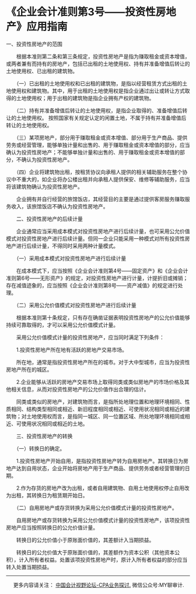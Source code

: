 ﻿《企业会计准则第3号——投资性房地产》应用指南
=======================

一、投资性房地产的范围

　　根据本准则第二条和第三条规定，投资性房地产是指为赚取租金或资本增值，或两者兼有而持有的房地产，包括已出租的土地使用权、持有并准备增值后转让的土地使用权、已出租的建筑物。

　　（一）已出租的土地使用权和已出租的建筑物，是指以经营租赁方式出租的土地使用权和建筑物。其中，用于出租的土地使用权是指企业通过出让或转让方式取得的土地使用权；用于出租的建筑物是指企业拥有产权的建筑物。

　　（二）持有并准备增值后转让的土地使用权，是指企业取得的、准备增值后转让的土地使用权。 按照国家有关规定认定的闲置土地，不属于持有并准备增值后转让的土地使用权。

　　（三）某项房地产，部分用于赚取租金或资本增值、部分用于生产商品、提供劳务或经营管理，能够单独计量和出售的、用于赚取租金或资本增值的部分，应当确认为投资性房地产；不能够单独计量和出售的、用于赚取租金或资本增值的部分，不确认为投资性房地产。

　　（四）企业将建筑物出租，按租赁协议向承租人提供的相关辅助服务在整个协议中不重大的，如企业将办公楼出租并向承租人提供保安、维修等辅助服务，应当将该建筑物确认为投资性房地产。

　　企业拥有并自行经营的旅馆饭店，其经营目的主要是通过提供客房服务赚取服务收入，该旅馆饭店不确认为投资性房地产。

　　二、投资性房地产的后续计量

　　企业通常应当采用成本模式对投资性房地产进行后续计量，也可采用公允价值模式对投资性房地产进行后续计量。但同一企业只能采用一种模式对所有投资性房地产进行后续计量，不得同时采用两种计量模式。

　　（一）采用成本模式对投资性房地产进行后续计量

　　在成本模式下，应当按照《企业会计准则第4号——固定资产》和《企业会计准则第6号——无形资产》的规定，对投资性房地产进行计量，计提折旧或摊销；存在减值迹象的，应当按照《企业会计准则第8号——资产减值》的规定进行处理。

　　（二）采用公允价值模式对投资性房地产进行后续计量

　　根据本准则第十条规定，只有存在确凿证据表明投资性房地产的公允价值能够持续可靠取得的，才可以采用公允价值模式计量。

　　采用公允价值模式计量的投资性房地产，应当同时满足下列条件：

　　1.投资性房地产所在地有活跃的房地产交易市场。

　　所在地，通常是指投资性房地产所在的城市。对于大中型城市，应当为投资性房地产所在的城区。

　　2.企业能够从活跃的房地产交易市场上取得同类或类似房地产的市场价格及其他相关信息，从而对投资性房地产的公允价值作出合理的估计。

　　同类或类似的房地产，对建筑物而言，是指所处地理位置和地理环境相同、性质相同、结构类型相同或相近、新旧程度相同或相近、可使用状况相同或相近的建筑物；对土地使用权而言，是指同一城区、同一位置区域、所处地理环境相同或相近、可使用状况相同或相近的土地。

　　三、投资性房地产的转换

　　（一）转换日的确定。

　　1.投资性房地产开始自用，是指投资性房地产转为自用房地产。其转换日为房地产达到自用状态，企业开始将房地产用于生产商品、提供劳务或者经营管理的日期。

　　2.作为存货的房地产改为出租，或者自用建筑物、自用土地使用权停止自用改为出租，其转换日为租赁期开始日。

　　（二）自用房地产或存货转换为采用公允价值模式计量的投资性房地产。

　　自用房地产或存货转换为采用公允价值模式计量的投资性房地产，该项投资性房地产应当按照转换日的公允价值计量。

　　转换日的公允价值小于原账面价值的，其差额计入当期损益。

　　转换日的公允价值大于原账面价值的，其差额作为资本公积（其他资本公积），计入所有者权益。处置该项投资性房地产时，原计入所有者权益的部分应当转入处置当期损益。

* * *

     更多内容请关注： [中国会计视野论坛-CPA业务探讨.](https://bbs.esnai.com/thread-5354530-1-3.html) 微信公众号:MY聊审计.